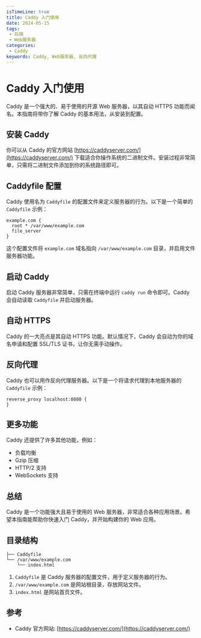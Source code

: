 ```yaml
---
isTimeLine: true
title: Caddy 入门使用
date: 2024-05-15
tags:
 - 后端
 - Web服务器
categories:
 - Caddy
keywords: Caddy, Web服务器, 反向代理
---
```


# Caddy 入门使用

Caddy 是一个强大的、易于使用的开源 Web 服务器，以其自动 HTTPS 功能而闻名。本指南将带你了解 Caddy 的基本用法，从安装到配置。

## 安装 Caddy

你可以从 Caddy 的官方网站 [https://caddyserver.com/](https://caddyserver.com/) 下载适合你操作系统的二进制文件。安装过程非常简单，只需将二进制文件添加到你的系统路径即可。

## Caddyfile 配置

Caddy 使用名为 `Caddyfile` 的配置文件来定义服务器的行为。以下是一个简单的 `Caddyfile` 示例：

```
example.com {
  root * /var/www/example.com
  file_server
}
```

这个配置文件将 `example.com` 域名指向 `/var/www/example.com` 目录，并启用文件服务器功能。

## 启动 Caddy

启动 Caddy 服务器非常简单，只需在终端中运行 `caddy run` 命令即可。Caddy 会自动读取 `Caddyfile` 并启动服务器。

## 自动 HTTPS

Caddy 的一大亮点是其自动 HTTPS 功能。默认情况下，Caddy 会自动为你的域名申请和配置 SSL/TLS 证书，让你无需手动操作。

## 反向代理

Caddy 也可以用作反向代理服务器。以下是一个将请求代理到本地服务器的 `Caddyfile` 示例：

```
reverse_proxy localhost:8080 {
}
```

## 更多功能

Caddy 还提供了许多其他功能，例如：

* 负载均衡
* Gzip 压缩
* HTTP/2 支持
* WebSockets 支持

## 总结

Caddy 是一个功能强大且易于使用的 Web 服务器，非常适合各种应用场景。希望本指南能帮助你快速入门 Caddy，并开始构建你的 Web 应用。

## 目录结构

```
├── Caddyfile
└── /var/www/example.com
    └── index.html
```

1.  `Caddyfile` 是 Caddy 服务器的配置文件，用于定义服务器的行为。
2.  `/var/www/example.com` 是网站根目录，存放网站文件。
3.  `index.html` 是网站首页文件。

##  参考

*   Caddy 官方网站: [https://caddyserver.com/](https://caddyserver.com/)

